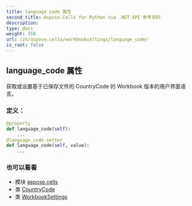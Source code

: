 ```yaml
---
title: language_code 属性
second_title: Aspose.Cells for Python via .NET API 参考资料
description:
type: docs
weight: 350
url: /zh/aspose.cells/workbooksettings/language_code/
is_root: false
---
```

## language_code 属性

获取或设置基于已保存文件的 CountryCode 的 Workbook 版本的用户界面语言。
### 定义：
```python
@property
def language_code(self):
    ...
@language_code.setter
def language_code(self, value):
    ...
```

### 也可以看看
* 模块 [aspose.cells](../../)
* 类 [CountryCode](/cells/python-net/zh/aspose.cells/countrycode)
* 类 [WorkbookSettings](/cells/python-net/zh/aspose.cells/workbooksettings)
